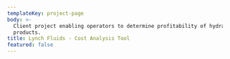 ```yaml
---
templateKey: project-page
body: >-
  Client project enabling operators to determine profitability of hydraulic
  products.
title: Lynch Fluids - Cost Analysis Tool
featured: false
---
```


